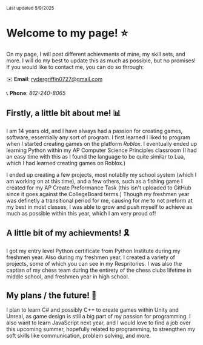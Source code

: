<sub>Last updated 5/9/2025<sub>
# Welcome to my page! ⭐

On my page, I will post different achievments of mine, my skill sets, and more. I will do my best to update this as much as possible, but no promises! If you would like to contact me, you can do so through:

✉️ **Email**: rydergriffin0727@gmail.com

📞 **Phone**: *812-240-8065*

## Firstly, a little bit about me! 📊
I am 14 years old, and I have always had a passion for creating games, software, essentially any sort of program. I first learned I liked to program when I started creating games on the platform *Roblox*. I eventually ended up learning Python within my AP Computer Science Principles classroom (I had an easy time with this as I found the language to be quite similar to Lua, which I had learned creating games on Roblox.)

I ended up creating a few projects, most notablly my school system (which I am working on at this time), and a few others, such as a fishing game I created for my AP Create Preformance Task (this isn't uploaded to GitHub since it goes against the CollegeBoard terms.) Though my freshmen year was definetly a transitional period for me, causing for me to not preform at my best in most classes, I was able to grow and push myself to achieve as much as possible within this year, which I am very proud of!

## A little bit of my achievments! 🎗️

I got my entry level Python certificate from Python Institute during my freshmen year. Also during my freshmen year, I created a variety of projects, some of which you can see in my Respritories. I was also the captian of my chess team during the entirety of the chess clubs lifetime in middle school, and freshmen year in high school.

## My plans / the future! 🔮

I plan to learn C# and possibly C++ to create games within Unity and Unreal, as game design is still a big part of my passion for programming. I also want to learn JavaScript next year, and I would love to find a job over this upcoming summer, hopefully related to programming, to strengthen my soft skills like communication, problem solving, and more.

